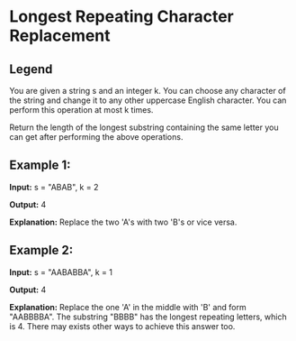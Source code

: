 # Longest Repeating Character Replacement
## Legend     

You are given a string s and an integer k. You can choose any character of the string and change it to any other uppercase English character. You can perform this operation at most k times.

Return the length of the longest substring containing the same letter you can get after performing the above operations.

## Example 1:

**Input:** s = "ABAB", k = 2

**Output:** 4

**Explanation:** Replace the two 'A's with two 'B's or vice versa.

## Example 2:

**Input:** s = "AABABBA", k = 1

**Output:** 4

**Explanation:** Replace the one 'A' in the middle with 'B' and form "AABBBBA".
The substring "BBBB" has the longest repeating letters, which is 4.
There may exists other ways to achieve this answer too.